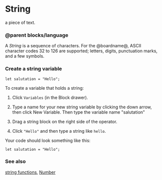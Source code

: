 # String

a piece of text.

### @parent blocks/language

A *String* is a sequence of characters. For the @boardname@, ASCII character codes 32 to 126 are supported; 
letters, digits, punctuation marks, and a few symbols.

### Create a string variable

```block
let salutation = "Hello";
```

To create a variable that holds a string:

1. Click `Variables` (in the Block drawer).

2. Type a name for your new string variable by clicking the down arrow, then click New Variable. Then type the variable name "salutation"

2. Drag a string block on the right side of the operator.

3. Click `"Hello"` and then type a string like `hello`.

Your code should look something like this:

```block
let salutation = "Hello";
```

### See also
 
[string functions](/reference/types/string-functions), [Number](/reference/types/number)

